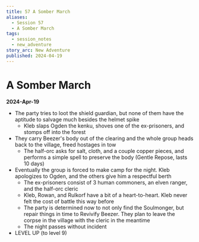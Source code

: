 ```yaml
---
title: 57 A Somber March
aliases:
  - Session 57
  - A Somber March
tags:
  - session_notes
  - new_adventure
story_arc: New Adventure
published: 2024-04-19
---
```

# A Somber March
**2024-Apr-19**

- The party tries to loot the shield guardian, but none of them have the aptitude to salvage much besides the helmet spike
	- Kleb slaps Ogden the kenku, shoves one of the ex-prisoners, and stomps off into the forest
- They carry Beezer's body out of the clearing and the whole group heads back to the village, freed hostages in tow
	- The half-orc asks for salt, cloth, and a couple copper pieces, and performs a simple spell to preserve the body (Gentle Repose, lasts 10 days)
- Eventually the group is forced to make camp for the night. Kleb apologizes to Ogden, and the others give him a respectful berth
	- The ex-prisoners consist of 3 human commoners, an elven ranger, and the half-orc cleric
	- Kleb, Rowan, and Rulkorf have a bit of a heart-to-heart. Kleb never felt the cost of battle this way before
	- The party is determined now to not only find the Soulmonger, but repair things in time to Revivify Beezer. They plan to leave the corpse in the village with the cleric in the meantime
	- The night passes without incident
- LEVEL UP (to level 9)